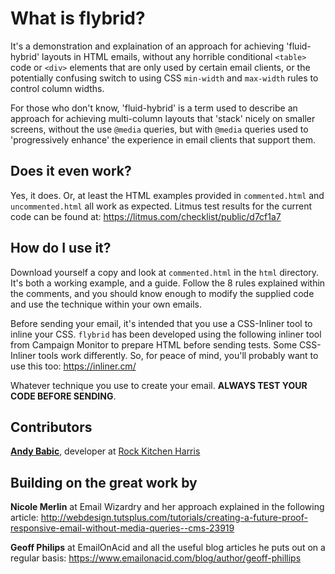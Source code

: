 # What is flybrid?

It's a demonstration and explaination of an approach for achieving 'fluid-hybrid' layouts in HTML emails, without any horrible conditional `<table>` code or `<div>` elements that are only used by certain email clients, or the potentially confusing switch to using CSS `min-width` and `max-width` rules to control column widths.

For those who don't know, 'fluid-hybrid' is a term used to describe an approach for achieving multi-column layouts that 'stack' nicely on smaller screens, without the use `@media` queries, but with `@media` queries used to 'progressively enhance' the experience in email clients that support them.

## Does it even work?

Yes, it does. Or, at least the HTML examples provided in `commented.html` and `uncommented.html` all work as expected. Litmus test results for the current code can be found at: https://litmus.com/checklist/public/d7cf1a7

## How do I use it?

Download yourself a copy and look at `commented.html` in the `html` directory. It's both a working example, and a guide. Follow the 8 rules explained within the comments, and you should know enough to modify the supplied code and use the technique within your own emails.

Before sending your email, it's intended that you use a CSS-Inliner tool to inline your CSS. `flybrid` has been developed using the following inliner tool from Campaign Monitor to prepare HTML before sending tests. Some CSS-Inliner tools work differently. So, for peace of mind, you'll probably want to use this too:
https://inliner.cm/

Whatever technique you use to create your email. **ALWAYS TEST YOUR CODE BEFORE SENDING**.

## Contributors

**[Andy Babic](http://twitter.com/andyjbabic "I'm on twitter")**, developer at [Rock Kitchen Harris](https://www.rkh.co.uk)

## Building on the great work by

 **Nicole Merlin** at Email Wizardry and her approach explained in the following article: http://webdesign.tutsplus.com/tutorials/creating-a-future-proof-responsive-email-without-media-queries--cms-23919
 
**Geoff Philips** at EmailOnAcid and all the useful blog articles he puts out on a regular basis:
https://www.emailonacid.com/blog/author/geoff-phillips
